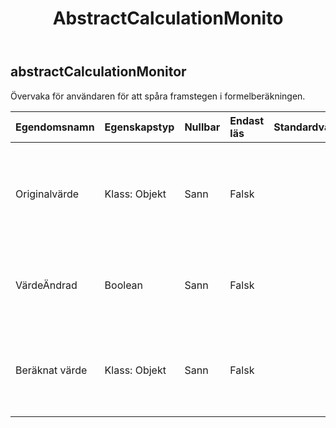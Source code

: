 ﻿---
title: AbstractCalculationMonito
second_title: Aspose.Cells Cloud Documen
type: docs
url: /sv/specification/model/abstractcalculationmonitor/
description: "Aspose.Cells Molnmodellspecifikation: AbstractCalculationMonitor. Hantera enkelt Excel och andra kalkylarksdokument med funktioner som att öppna, generera, redigera, dela, slå samman, jämföra och konvertera"
kwords: Excel, Office, Kalkylblad, Cloud REST API, AbstractCalculationMonitor
weight: 50
---
## **abstractCalculationMonitor**

 Övervaka för användaren för att spåra framstegen i formelberäkningen.

| Egendomsnamn| Egenskapstyp| Nullbar| Endast läs| Standardvärde| Beskrivning|
|:- |:- |:- |:- |:- |:- |
| Originalvärde| Klass: Objekt| Sann| Falsk|| Hämtar det gamla värdet för den beräknade cellen. Bör endast användas i och .|
| VärdeÄndrad| Boolean| Sann| Falsk|| Om cellens värde har ändrats efter beräkningen. Bör endast användas i .|
| Beräknat värde| Klass: Objekt| Sann| Falsk|| Hämtar det nyligen beräknade värdet av cellen. Bör endast användas i .|

